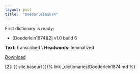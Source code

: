 ```yaml
---
layout: post
title:  "Doederlein1874"
---
```

First dictionary is ready:

* [Doederlein1874][2] v1.0 build 6

**Text:** transcribed \\
**Headwords:** lemmatized

[Download][1]

[1]: https://github.com/nikita-moor/latin-dictionary/releases/tag/doederlein1874-6
[2]: {{ site.baseurl }}{% link _dictionaries/Doederlein1874.md %}

